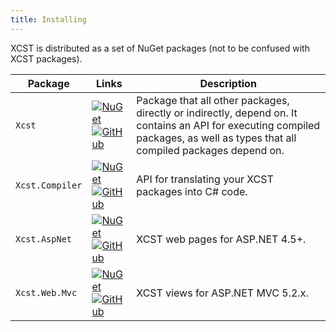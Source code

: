 ```yaml
---
title: Installing
---
```

XCST is distributed as a set of NuGet packages (not to be confused with XCST packages).

Package | Links | Description
------- | ----- | -----------
`Xcst` | [![NuGet](https://img.shields.io/nuget/v/Xcst.svg?label=Xcst)](https://www.nuget.org/packages/Xcst)<br>[![GitHub](https://img.shields.io/github/stars/maxtoroq/XCST.svg?style=social&label=Star)](https://github.com/maxtoroq/XCST) | Package that all other packages, directly or indirectly, depend on. It contains an API for executing compiled packages, as well as types that all compiled packages depend on.
`Xcst.Compiler` | [![NuGet](https://img.shields.io/nuget/v/Xcst.Compiler.svg?label=Xcst.Compiler)](https://www.nuget.org/packages/Xcst.Compiler)<br>[![GitHub](https://img.shields.io/github/stars/maxtoroq/XCST.svg?style=social&label=Star)](https://github.com/maxtoroq/XCST) | API for translating your XCST packages into C# code.
`Xcst.AspNet` | [![NuGet](https://img.shields.io/nuget/v/Xcst.AspNet.svg?label=Xcst.AspNet)](https://www.nuget.org/packages/Xcst.AspNet)<br>[![GitHub](https://img.shields.io/github/stars/maxtoroq/XCST-a.svg?style=social&label=Star)](https://github.com/maxtoroq/XCST-a) | XCST web pages for ASP.NET 4.5+.
`Xcst.Web.Mvc` | [![NuGet](https://img.shields.io/nuget/v/Xcst.Web.Mvc.svg?label=Xcst.Web.Mvc)](https://www.nuget.org/packages/Xcst.Web.Mvc)<br>[![GitHub](https://img.shields.io/github/stars/maxtoroq/XCST-a.svg?style=social&label=Star)](https://github.com/maxtoroq/XCST-a) | XCST views for ASP.NET MVC 5.2.x.
